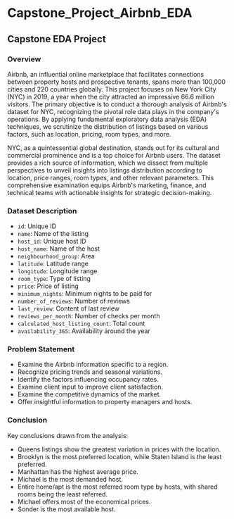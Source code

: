 # Capstone_Project_Airbnb_EDA

## Capstone EDA Project

### Overview
Airbnb, an influential online marketplace that facilitates connections between property hosts and prospective tenants, spans more than 100,000 cities and 220 countries globally. This project focuses on New York City (NYC) in 2019, a year when the city attracted an impressive 66.6 million visitors. The primary objective is to conduct a thorough analysis of Airbnb's dataset for NYC, recognizing the pivotal role data plays in the company's operations. By applying fundamental exploratory data analysis (EDA) techniques, we scrutinize the distribution of listings based on various factors, such as location, pricing, room types, and more.

NYC, as a quintessential global destination, stands out for its cultural and commercial prominence and is a top choice for Airbnb users. The dataset provides a rich source of information, which we dissect from multiple perspectives to unveil insights into listings distribution according to location, price ranges, room types, and other relevant parameters. This comprehensive examination equips Airbnb's marketing, finance, and technical teams with actionable insights for strategic decision-making.

### Dataset Description
- `id`: Unique ID
- `name`: Name of the listing
- `host_id`: Unique host ID
- `host_name`: Name of the host
- `neighbourhood_group`: Area
- `latitude`: Latitude range
- `longitude`: Longitude range
- `room_type`: Type of listing
- `price`: Price of listing
- `minimum_nights`: Minimum nights to be paid for
- `number_of_reviews`: Number of reviews
- `last_review`: Content of last review
- `reviews_per_month`: Number of checks per month
- `calculated_host_listing_count`: Total count
- `availability_365`: Availability around the year

### Problem Statement
- Examine the Airbnb information specific to a region.
- Recognize pricing trends and seasonal variations.
- Identify the factors influencing occupancy rates.
- Examine client input to improve client satisfaction.
- Examine the competitive dynamics of the market.
- Offer insightful information to property managers and hosts.

### Conclusion
Key conclusions drawn from the analysis:
- Queens listings show the greatest variation in prices with the location.
- Brooklyn is the most preferred location, while Staten Island is the least preferred.
- Manhattan has the highest average price.
- Michael is the most demanded host.
- Entire home/apt is the most referred room type by hosts, with shared rooms being the least referred.
- Michael offers most of the economical prices.
- Sonder is the most available host.
